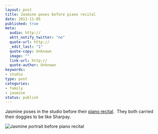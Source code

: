 ```yaml
--- 
layout: post
title: Jasmine poses before piano recital
date: 2011-11-05
published: true
meta: 
  audio: http://
  aktt_notify_twitter: "no"
  quote-url: http://
  _edit_last: "1"
  quote-copy: Unknown
  image: ""
  link-url: http://
  quote-author: Unknown
keywords: 
- studio
type: post
categories: 
- family
- jasmine
status: publish
---
```

Jasmine poses in the studio before their [piano recital](http://eick.us/blog/2011/11/03/piano-recital-october-30-2011/).  They both carried their doggies to be like Sharpay.

![Jasmine portrait before piano recital](http://eick.us/files/2011/11/Piano-Recital-Portrait-2.jpg)
